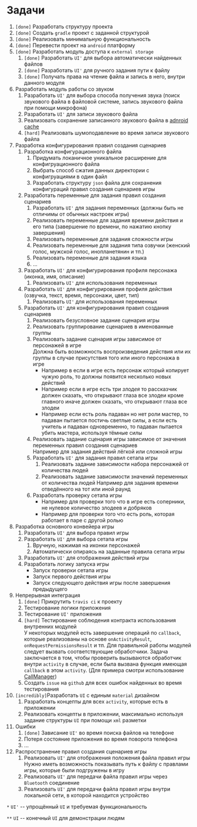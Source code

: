 
# Задачи

1. `[done]` Разработать структуру проекта
1. `[done]` Создать `gradle` проект с заданной структурой
1. `[done]` Реализовать минимальную функциональность
1. `[done]` Перевести проект на `android` платформу
1. `[done]` Разработать модуль доступа к `external storage`
	1. `[done]` Разработать `UI'` для выбора автоматически найденных файлов
	1. `[done]` Разработать `UI'` для ручного задания пути к файлу
	1. `[done]` Получать права на чтение файла и запись в него, внутри данного модуля
1. Разработать модуль работы со звуком
	1. Разработать `UI'` для выбора способа получения звука (поиск звукового файла в файловой системе, запись звукового файла при помощи микрофона)
	1. Разработать `UI'` для записи звукового файла
	1. Реализовать сохранение записанного звукового файла в [adnroid cache](https://developer.android.com/guide/topics/data/data-storage#InternalCache)
	1. `[hard]` Реализовать шумоподавление во время записи звукового файла
1. Разработка конфигурирования правил создания сценариев
	1. Разработка конфигурационного файла
		1. Придумать локаничное уникальное расширение для конфигруационного файла
		1. Выбрать способ сжатия данных директории с конфигруациями в один файл
		1. Разработать структуру `json` файла для сохранения конфигураций правил создания сценариев игры
	1. Разработать переменные для задания правил создания сценариев
		1. Разработать `UI'` для задания переменных (должны быть не отличимы от обычных настроек игры)
		1. Реализовать переменные для задания времени действия и его типа (завершение по времени, по нажатию кнопку завершения)
		1. Реализовать переменные для задания сложности игры
		1. Реализовать переменные для задания типа озвучки (женский голос, мужской голос, инопланетянин и тп.)
		1. Реализовать переменные для задания языка
		1. ...
	1. Разработать `UI'` для конфигурирования профиля персонажа (иконка, имя, описание)
		1. Реализовать `UI'` для использования переменных
	1. Разработать `UI'` для конфигурирования профиля действия (озвучка, текст, время, персонажи, цвет, тип)
		1. Реализовать `UI'` для использования переменных
	1. Разработать `UI'` для конфигурирования правил создания сценариев
		1. Реализовать безусловное задание сценария игры
		1. Реализовать группирование сценариев в именованные группы
		1. Реализовать задание сценария игры зависимое от персонажей в игре
			<br/> Должна быть возможность воспроизведения действия или их группы в случае присутствия того или иного персонажа в игре
			* Например в если в игре есть персонаж который копирует чужую роль, то должны появится несколько новых действий
			* Например если в игре есть три *злодея* то рассказчик должен сказать, что открывают глаза все злодеи кроме главного иначе должен сказать, что открывают глаза все злодеи
			* Например если есть роль падаван но нет роли мастер, то падаван пытается постичь светлые силы, а если есть учитель и падаван одновременно, то падаван пытается убить мастера, используя тёмные силы
		1. Реализовать задание сценария игры зависимое от значения переменных правил создания сценариев
			<br/> Например для задания действий лёгкой или сложной игры
		1. Разработать `UI'` для задания правил сетапа игры
			1. Реализовать задание зависимости набора персонажей от количества людей
			1. Реализовать задание зависимости значений переменных от количества людей
				Например для задания времени отведённого на тот или иной раунд
		1. Разработать проверку сетапа игры 
			* Например для проверки того что в игре есть соперники, не нулевое количество злодеев и добряков
			* Например для проверки того что есть роль, которая работает в паре с другой ролью
1. Разработка основного конвейера игры
	1. Разработать `UI'` для выбора правил игры
	1. Разработать `UI'` для выбора сетапа игры
		1. Вручную, нажимая на иконки персонажей
		1. Автоматически опираясь на заданные правила сетапа игры
	1. Разработать `UI'` для отображения действий игры
	1. Разработать логику запуска игры
		* Запуск проверки сетапа игры
		* Запуск первого действия игры
		* Запуск следующего действия игры после завершения предыдущего
1. Непрерывная интеграция
	1. `[done]` Прикрутить `travis ci` к проекту
	1. Тестирование логики приложения
	1. Тестирование `UI'` приложения
	1. `[hard]` Тестирование соблюдения контракта использования внутренних модулей
		<br/> У некоторых модулей есть завершение операций по `callback`, которые реализованы на основе `onActivityResult`, `onRequestPermissionsResult` и тп. Для правильной работы модулей следует вызвать соответствующие обработчики. Задача заключается в том, чтобы проверить вызываются обработчик внутри `activity` в случае, если была вызвана функция имеющая `callback` в этом `activity`. (Для примера смотри использование [CallManager](https://github.com/DeveloperHacker/konarrayka/blob/master/common/src/main/java/ru/spbstu/icc/kspt/common/CallManager.kt))
	1. Создать `issue` на `github` для всех ошибок найденных во время тестирования
1. `[incredibly]`Разработать `UI` с единым `material` дизайном
	1. Разработать концепты для всех `activity`, которые есть в приложении
	1. Реализовать концепты в приложении, максимально используя задание структуры `UI` при помощи `xml` разметки
1. Ошибки
	1. `[done]` Зависание `UI'` во время поиска файлов на телефоне
	1. Потеря состояние приложения во время поворота телефона
	1. ...
1. Распространение правил создания сценариев игры
	1. Реализовать `UI'` для отображения положения файла правил игры
		<br/> Нужно иметь возможность показывать путь к файлу с правлами игры, которые были подгружены в игру
	1. Реализовать `UI'` для передачи файла правил игры через `Bluetooth` соединение
	1. Реализовать `UI'` для передачи файла правил игры внутри локальной сети, в которой находится устройство
	
`*` `UI'` -- упрощённый `UI` и требуемая функциональность

`**` `UI` -- конечный `UI` для демонстрации людям
